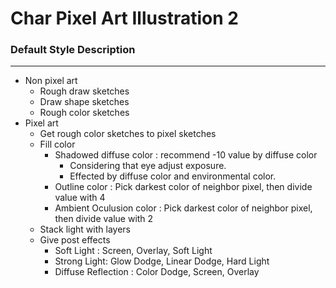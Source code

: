 # Char Pixel Art Illustration 2

### Default Style Description
---
- Non pixel art
	- Rough draw sketches
	- Draw shape sketches
	- Rough color sketches
- Pixel art
	- Get rough color sketches to pixel sketches
	- Fill color
		- Shadowed diffuse color : recommend -10 value by diffuse color
			- Considering that eye adjust exposure.
			- Effected by diffuse color and environmental color.
		- Outline color : Pick darkest color of neighbor pixel, then divide value with 4
		- Ambient Oculusion color : Pick darkest color of neighbor pixel, then divide value with 2
	- Stack light with layers
	- Give post effects
		- Soft Light : Screen, Overlay, Soft Light
		- Strong Light: Glow Dodge, Linear Dodge, Hard Light
		- Diffuse Reflection : Color Dodge, Screen, Overlay